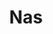 ---
title: "Nas"
summary: "Nasir bin Olu Dara Jones , better known by his stage name Nas , is an American rapper. Rooted in East Coast hip hop, he is regarded as one of the greatest rappers of all time. The son of jazz musician Olu Dara, Jones began his musical career in 1989 as he adopted the moniker of \"Nasty Nas\" and recorded demos for Large Professor. He was later featured on the 1991 song \"Live at the Barbeque\" by Main Source.
Nas's debut album, Illmatic , received universal acclaim upon release, and is considered to be one of the greatest hip hop albums of all time; in 2020, the album was inducted into the Library of Congress's National Recording Registry. His second album It Was Written debuted atop the Billboard 200 and charted for four consecutive weeks; the album, along with its single \"If I Ruled the World \" , catapulted Nas into international success. Both released in 1999, Nas's albums I Am and Nastradamus were criticized as inconsistent and too commercially oriented, and critics and fans feared that his output was declining in quality.From 2001 to 2005, Nas was involved in a highly publicized feud with Jay-Z, popularized by the diss track \"Ether\". It was this feud, along with Nas's albums Stillmatic , God's Son , and the double album Street's Disciple , that helped restore his critical standing. After squashing the feud, Nas signed to Jay-Z's Def Jam Recordings in 2006 and went in a more provocative, politicized direction with the albums Hip Hop Is Dead and his untitled 9th studio album . In 2010, Nas released Distant Relatives, a collaboration album with Damian Marley, donating all royalties to charities active in Africa. His 10th studio album, Life Is Good , was nominated for Best Rap Album at the 55th Annual Grammy Awards. After receiving thirteen nominations, his 12th studio album, King's Disease , won him his first Grammy for Best Rap Album at the 63rd Annual Grammy Awards; he then followed it by releasing his 13th studio album, King's Disease II , as the album's sequel. In the same year, his 14th studio album, Magic, was released on Christmas Eve. King's Disease III is his fourth consecutive album with producer Hit-Boy.
In 2012, The Source ranked him second on their list of the \"Top 50 Lyricists of All Time\". In 2013, Nas was ranked 4th on MTV's \"Hottest MCs in the Game\" list. About.com ranked him first on their list of the \"50 Greatest MCs of All Time\" in 2014, and a year later, Nas was featured on the \"10 Best Rappers of All Time\" list by Billboard. He is also an entrepreneur through his own record label; he serves as associate publisher of Mass Appeal magazine and the co-founder of Mass Appeal Records.
Nas has released fifteen studio albums since 1994, ten of which are certified gold, platinum or multi-platinum in the U.S."
slug: "nas"
image: "nas.jpg"
apple_music_artist_url: "https://music.apple.com/gb/artist/nas/35307"
wikipedia_url: "https://en.wikipedia.org/wiki/Nas"
---